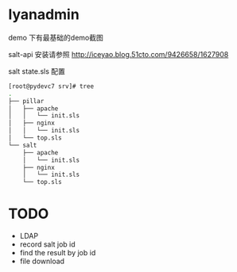 # lyanadmin
demo  下有最基础的demo截图

salt-api 安装请参照 http://iceyao.blog.51cto.com/9426658/1627908

salt state.sls 配置
```bash
[root@pydevc7 srv]# tree
.
├── pillar
│   ├── apache
│   │   └── init.sls
│   ├── nginx
│   │   └── init.sls
│   └── top.sls
└── salt
    ├── apache
    │   └── init.sls
    ├── nginx
    │   └── init.sls
    └── top.sls
```

# TODO
* LDAP
* record salt job id
* find the result by job id
* file download
